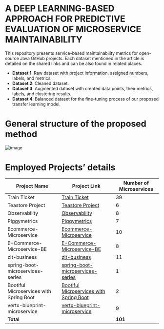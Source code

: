 # A DEEP LEARNING-BASED APPROACH FOR PREDICTIVE EVALUATION OF MICROSERVICE MAINTAINABILITY 

This repository presents service-based maintainability metrics for open-source Java GitHub projects. Each dataset mentioned in the article is detailed on the shared links and can be also found in related places. 

- **Dataset 1**: Raw dataset with project information, assigned numbers, labels, and metrics.
- **Dataset 2**: Cleaned dataset.
- **Dataset 3**: Augmented dataset with created data points, their metrics, labels, and clustering results.
- **Dataset 4**: Balanced dataset for the fine-tuning process of our proposed transfer learning model.

# General structure of the proposed method  

![image](https://github.com/user-attachments/assets/1b490067-49e1-4e45-9f16-c8d577fde659)



# Employed Projects’ details  

| Project Name                          | Project Link                                                                                     | Number of Microservices |
|---------------------------------------|--------------------------------------------------------------------------------------------------|-------------------------|
| Train Ticket                          | [Train Ticket](https://github.com/FudanSELab/train-ticket)                                       |             39          |
| Teastore Project                      | [Teastore Project](https://github.com/DescartesResearch/TeaStore)                                |              6          |
| Observability                         | [Observability](https://github.com/aelkz/microservices-observability)                            |              8          |
| Piggymetrics                          | [Piggymetrics](https://github.com/sqshq/piggymetrics)                                            |              7          |
| Ecommerce-Microservice                | [Ecommerce-Microservice](https://github.com/hoangtien2k3qx1/ecommerce-microservices)             |             10          |
| E-Commerce-Microservice-BE            | [E-Commerce-Microservice-BE](https://github.com/ahmetcan-7/fullstack-ecommerce-microservices)    |              8          |
| zlt-business                          | [zlt-business](https://github.com/zlt2000/microservices-platform/tree/master/zlt-business)       |             11          |
| spring-boot-microservices-series      | [spring-boot-microservices-series](https://github.com/sivaprasadreddy/spring-boot-microservices-series) |       1          |
| Bootiful Microservices with Spring Boot | [Bootiful Microservices with Spring Boot](https://github.com/oktadev/spring-boot-microservices-example) |     2          |
| vertx-blueprint-microservice          | [vertx-blueprint-microservice](https://github.com/sczyh30/vertx-blueprint-microservice)          |              9          |
| **Total**                             |                                                                                                  |          **101**        |


